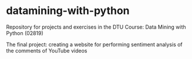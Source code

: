 datamining-with-python
======================

Repository for projects and exercises in the DTU Course: Data Mining with Python (02819)

The final project: creating a website for performing sentiment analysis of the comments of YouTube videos
